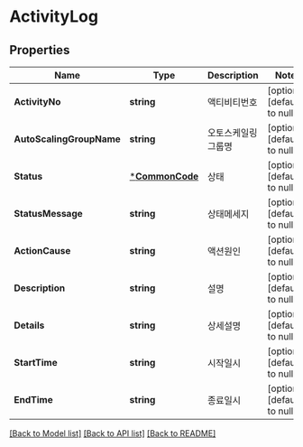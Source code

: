 # ActivityLog

## Properties
Name | Type | Description | Notes
------------ | ------------- | ------------- | -------------
**ActivityNo** | **string** | 액티비티번호 | [optional] [default to null]
**AutoScalingGroupName** | **string** | 오토스케일링그룹명 | [optional] [default to null]
**Status** | [***CommonCode**](CommonCode.md) | 상태 | [optional] [default to null]
**StatusMessage** | **string** | 상태메세지 | [optional] [default to null]
**ActionCause** | **string** | 액션원인 | [optional] [default to null]
**Description** | **string** | 설명 | [optional] [default to null]
**Details** | **string** | 상세설명 | [optional] [default to null]
**StartTime** | **string** | 시작일시 | [optional] [default to null]
**EndTime** | **string** | 종료일시 | [optional] [default to null]

[[Back to Model list]](../README.md#documentation-for-models) [[Back to API list]](../README.md#documentation-for-api-endpoints) [[Back to README]](../README.md)


